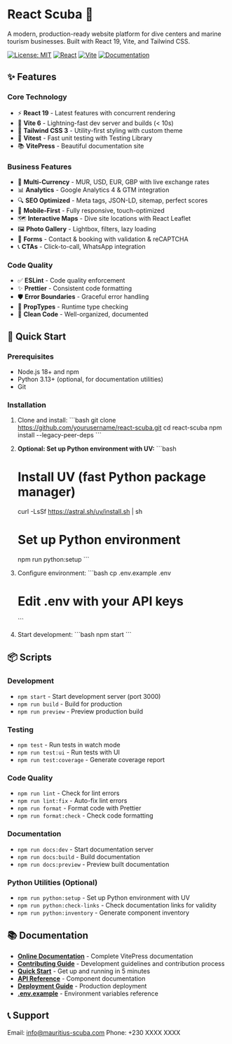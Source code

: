 # React Scuba 🤿

A modern, production-ready website platform for dive centers and marine tourism businesses. Built with React 19, Vite, and Tailwind CSS.

[![License: MIT](https://img.shields.io/badge/License-MIT-blue.svg)](https://opensource.org/licenses/MIT)
[![React](https://img.shields.io/badge/React-19.0.0-61dafb.svg)](https://reactjs.org/)
[![Vite](https://img.shields.io/badge/Vite-6.3.6-646cff.svg)](https://vitejs.dev/)
[![Documentation](https://img.shields.io/badge/docs-live-success.svg)](https://deanluus22021994.github.io/react-scuba/)

## ✨ Features

### Core Technology

- ⚡ **React 19** - Latest features with concurrent rendering
- 🚀 **Vite 6** - Lightning-fast dev server and builds (< 10s)
- 🎨 **Tailwind CSS 3** - Utility-first styling with custom theme
- 🧪 **Vitest** - Fast unit testing with Testing Library
- 📚 **VitePress** - Beautiful documentation site

### Business Features

- 💱 **Multi-Currency** - MUR, USD, EUR, GBP with live exchange rates
- 📊 **Analytics** - Google Analytics 4 & GTM integration
- 🔍 **SEO Optimized** - Meta tags, JSON-LD, sitemap, perfect scores
- 📱 **Mobile-First** - Fully responsive, touch-optimized
- 🗺️ **Interactive Maps** - Dive site locations with React Leaflet
- 🖼️ **Photo Gallery** - Lightbox, filters, lazy loading
- 📧 **Forms** - Contact & booking with validation & reCAPTCHA
- 📞 **CTAs** - Click-to-call, WhatsApp integration

### Code Quality

- ✅ **ESLint** - Code quality enforcement
- ✨ **Prettier** - Consistent code formatting
- 🛡️ **Error Boundaries** - Graceful error handling
- 📝 **PropTypes** - Runtime type checking
- 🧹 **Clean Code** - Well-organized, documented

## 🚀 Quick Start

### Prerequisites

- Node.js 18+ and npm
- Python 3.13+ (optional, for documentation utilities)
- Git

### Installation

1. Clone and install:
   \`\`\`bash
   git clone <https://github.com/yourusername/react-scuba.git>
   cd react-scuba
   npm install --legacy-peer-deps
   \`\`\`

2. **Optional: Set up Python environment with UV:**
   \`\`\`bash

   # Install UV (fast Python package manager)

   curl -LsSf <https://astral.sh/uv/install.sh> | sh

   # Set up Python environment

   npm run python:setup
   \`\`\`

3. Configure environment:
   \`\`\`bash
   cp .env.example .env

   # Edit .env with your API keys

   \`\`\`

4. Start development:
   \`\`\`bash
   npm start
   \`\`\`

## 📦 Scripts

### Development

- `npm start` - Start development server (port 3000)
- `npm run build` - Build for production
- `npm run preview` - Preview production build

### Testing

- `npm test` - Run tests in watch mode
- `npm run test:ui` - Run tests with UI
- `npm run test:coverage` - Generate coverage report

### Code Quality

- `npm run lint` - Check for lint errors
- `npm run lint:fix` - Auto-fix lint errors
- `npm run format` - Format code with Prettier
- `npm run format:check` - Check code formatting

### Documentation

- `npm run docs:dev` - Start documentation server
- `npm run docs:build` - Build documentation
- `npm run docs:preview` - Preview built documentation

### Python Utilities (Optional)

- `npm run python:setup` - Set up Python environment with UV
- `npm run python:check-links` - Check documentation links for validity
- `npm run python:inventory` - Generate component inventory

## 📚 Documentation

- **[Online Documentation](https://deanluus22021994.github.io/react-scuba/)** - Complete VitePress documentation
- **[Contributing Guide](https://deanluus22021994.github.io/react-scuba/contributing.html)** - Development guidelines and contribution process
- **[Quick Start](https://deanluus22021994.github.io/react-scuba/guide/quick-start.html)** - Get up and running in 5 minutes
- **[API Reference](https://deanluus22021994.github.io/react-scuba/api/)** - Component documentation
- **[Deployment Guide](https://deanluus22021994.github.io/react-scuba/deployment/)** - Production deployment
- **[.env.example](./.env.example)** - Environment variables reference

## 📞 Support

Email: <info@mauritius-scuba.com>
Phone: +230 XXXX XXXX
